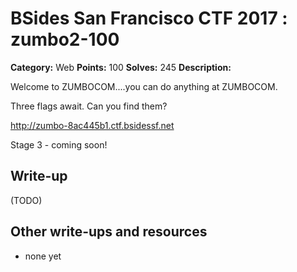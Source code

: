 # BSides San Francisco CTF 2017 : zumbo2-100

**Category:** Web
**Points:** 100
**Solves:** 245
**Description:**

Welcome to ZUMBOCOM....you can do anything at ZUMBOCOM.

Three flags await. Can you find them?

<http://zumbo-8ac445b1.ctf.bsidessf.net>

Stage 3 - coming soon!

## Write-up

(TODO)

## Other write-ups and resources

* none yet
